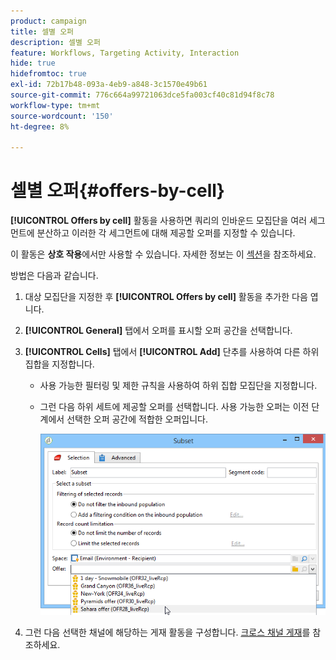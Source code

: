 ```yaml
---
product: campaign
title: 셀별 오퍼
description: 셀별 오퍼
feature: Workflows, Targeting Activity, Interaction
hide: true
hidefromtoc: true
exl-id: 72b17b48-093a-4eb9-a848-3c1570e49b61
source-git-commit: 776c664a99721063dce5fa003cf40c81d94f8c78
workflow-type: tm+mt
source-wordcount: '150'
ht-degree: 8%

---
```


# 셀별 오퍼{#offers-by-cell}



**[!UICONTROL Offers by cell]** 활동을 사용하면 쿼리의 인바운드 모집단을 여러 세그먼트에 분산하고 이러한 각 세그먼트에 대해 제공할 오퍼를 지정할 수 있습니다.

이 활동은 **상호 작용**&#x200B;에서만 사용할 수 있습니다. 자세한 정보는 이 [섹션](../../interaction/using/about-outbound-channels.md)을 참조하세요.

방법은 다음과 같습니다.

1. 대상 모집단을 지정한 후 **[!UICONTROL Offers by cell]** 활동을 추가한 다음 엽니다.
1. **[!UICONTROL General]** 탭에서 오퍼를 표시할 오퍼 공간을 선택합니다.
1. **[!UICONTROL Cells]** 탭에서 **[!UICONTROL Add]** 단추를 사용하여 다른 하위 집합을 지정합니다.

   * 사용 가능한 필터링 및 제한 규칙을 사용하여 하위 집합 모집단을 지정합니다.
   * 그런 다음 하위 세트에 제공할 오퍼를 선택합니다. 사용 가능한 오퍼는 이전 단계에서 선택한 오퍼 공간에 적합한 오퍼입니다.

     ![](assets/int_offer_per_cell1.png)

1. 그런 다음 선택한 채널에 해당하는 게재 활동을 구성합니다. [크로스 채널 게재](cross-channel-deliveries.md)를 참조하세요.

